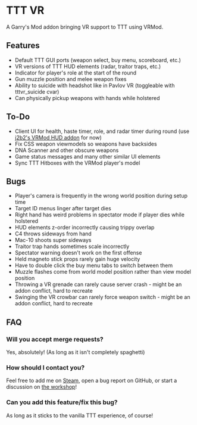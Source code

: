 TTT VR
====================

A Garry's Mod addon bringing VR support to TTT using VRMod.

## Features ##

- Default TTT GUI ports (weapon select, buy menu, scoreboard, etc.)
- VR versions of TTT HUD elements (radar, traitor traps, etc.)
- Indicator for player's role at the start of the round
- Gun muzzle position and melee weapon fixes
- Ability to suicide with headshot like in Pavlov VR (toggleable with tttvr_suicide cvar)
- Can physically pickup weapons with hands while holstered

## To-Do ##

- Client UI for health, haste timer, role, and radar timer during round (use [j2b2's VRMod HUD addon](https://steamcommunity.com/sharedfiles/filedetails/?id=1937891124) for now)
- Fix CSS weapon viewmodels so weapons have backsides
- DNA Scanner and other obscure weapons
- Game status messages and many other similar UI elements
- Sync TTT Hitboxes with the VRMod player's model

## Bugs ##

- Player's camera is frequently in the wrong world position during setup time
- Target ID menus linger after target dies
- Right hand has weird problems in spectator mode if player dies while holstered
- HUD elements z-order incorrectly causing trippy overlap
- C4 throws sideways from hand
- Mac-10 shoots super sideways
- Traitor trap hands sometimes scale incorrectly
- Spectator warning doesn't work on the first offense
- Held magneto stick props rarely gain huge velocity
- Have to double click the buy menu tabs to switch between them
- Muzzle flashes come from world model position rather than view model position
- Throwing a VR grenade can rarely cause server crash - might be an addon conflict, hard to recreate
- Swinging the VR crowbar can rarely force weapon switch - might be an addon conflict, hard to recreate

## FAQ ##

### Will you accept merge requests? ###
Yes, absolutely! (As long as it isn't completely spaghetti)

### How should I contact you? ###
Feel free to add me on [Steam](https://steamcommunity.com/profiles/76561198079528240), open a bug report on GitHub, or start a discussion on [the workshop](https://steamcommunity.com/sharedfiles/filedetails/discussions/2129490712)!

### Can you add this feature/fix this bug? ###
As long as it sticks to the vanilla TTT experience, of course!